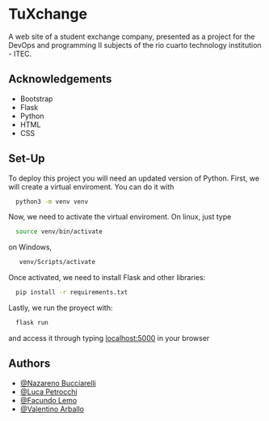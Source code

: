 
# TuXchange

A web site of a student exchange company, presented as a project for the DevOps and programming II subjects of the rio cuarto technology institution - ITEC.


## Acknowledgements

 - Bootstrap
 - Flask
 - Python
 - HTML
 - CSS

 


## Set-Up

To deploy this project you will need an updated version of Python.
First, we will create a virtual enviroment. You can do it with
```bash
  python3 -m venv venv
```
Now, we need to activate the virtual enviroment.
On linux, just type
```bash
  source venv/bin/activate
```
on Windows,
```bash
   venv/Scripts/activate
```
Once activated, we need to install Flask and other libraries:

```bash
  pip install -r requirements.txt
```
Lastly, we run the proyect with:
```bash
  flask run
```

and access it through typing [localhost:5000](http://localhost:5000/) in your browser


## Authors

- [@Nazareno Bucciarelli](https://github.com/nazabucciarelliITEC)
- [@Luca Petrocchi](https://github.com/LucaPetrocchi)
- [@Facundo Lemo](https://github.com/FacundoEsteban-Lemo)
- [@Valentino Arballo](https://github.com/valentinoarballo)


